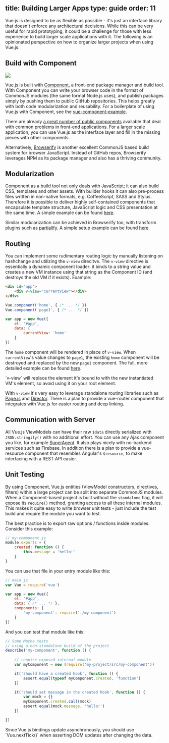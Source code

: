 title: Building Larger Apps
type: guide
order: 11
---

Vue.js is designed to be as flexible as possible - it's just an interface library that doesn't enforce any architectural decisions. While this can be very useful for rapid prototyping, it could be a challenge for those with less experience to build larger scale applications with it. The following is an opinionated perspective on how to organize larger projects when using Vue.js.

## Build with Component

<img src="http://component.io/boot/images/logo.png">

Vue.js is built with [Component](https://github.com/component/component), a front-end package manager and build tool. With Component you can write your browser code in the format of CommonJS modules (the same format Node.js uses), and publish packages simply by pushing them to public GitHub repositories. This helps greatly with both code modularization and reusability. For a boilerplate of using Vue.js with Component, see the [vue-component-example](https://github.com/vuejs/vue-component-example).

There are already [a great number of public components](https://github.com/component/component/wiki/Components) available that deal with common problems in front-end applications. For a larger scale application, you can use Vue.js as the interface layer and fill in the missing pieces with other components.

Alternatively, [Browserify](http://browserify.org/) is another excellent CommonJS based build system for browser JavaScript. Instead of GitHub repos, Browserify leverages NPM as its package manager and also has a thriving community.

## Modularization

Component as a build tool not only deals with JavaScript; it can also build CSS, templates and other assets. With builder hooks it can also pre-process files written in non-native formats, e.g. CoffeeScript, SASS and Stylus. Therefore it is possible to deliver highly self-contained components that encapsulate template structure, JavaScript logic and CSS presentation at the same time. A simple example can be found [here](https://github.com/vuejs/vue-component-example/tree/master/src/components/a).

Similar modularization can be achieved in Browserify too, with transform plugins such as [partialify](https://github.com/bclinkinbeard/partialify). A simple setup example can be found [here](https://github.com/vuejs/vue-browserify-example).

## Routing

You can implement some rudimentary routing logic by manually listening on hashchange and utilizing the `v-view` direcitve. The `v-view` directive is essentially a dynamic component loader: it binds to a string value and creates a new VM instance using that string as the Component ID (and destroys the old VM if it exists). Example:

``` html
<div id="app">
    <div v-view="currentView"></div>
</div>
```

``` js
Vue.component('home', { /* ... */ })
Vue.component('page1', { /* ... */ })

var app = new Vue({
    el: '#app',
    data: {
        currentView: 'home'
    }
})
```

The `home` component will be rendered in place of `v-view`. When `currentView`'s value changes to `page1`, the existing `home` component will be destroyed and replaced by the new `page1` component. The full, more detailed example can be found [here](https://github.com/yyx990803/vue/blob/master/test/functional/fixtures/routing.html).

<p class="tip">`v-view` will replace the element it's bound to with the new instantiated VM's element, so avoid using it on your root element.</p>

With `v-view` it's very easy to leverage standalone routing libraries such as [Page.js](https://github.com/visionmedia/page.js) and [Director](https://github.com/flatiron/director). There is a plan to provide a vue-router component that integrates with Vue.js for easier routing and deep linking.

## Communication with Server

All Vue.js ViewModels can have their raw `$data` directly serialized with `JSON.stringify()` with no additional effort. You can use any Ajax component you like, for example [SuperAgent](https://github.com/visionmedia/superagent). It also plays nicely with no-backend services such as Firebase. In addition there is a plan to provide a vue-resource component that resembles Angular's `$resource`, to make interfacing with a REST API easier.

## Unit Testing

By using Component, Vue.js entities (ViewModel constructors, directives, filters) within a large project can be split into separate CommonJS modules. When a Component-based project is built without the `standalone` flag, it will expose its `require()` method, granting access to all these internal modules. This makes it quite easy to write browser unit tests - just include the test build and require the module you want to test.

The best practice is to export raw options / functions inside modules. Consider this example:

``` js
// my-component.js
module.exports = {
    created: function () {
        this.message = 'hello!'
    }
}
```

You can use that file in your entry module like this:

``` js
// main.js
var Vue = require('vue')

var app = new Vue({
    el: '#app',
    data: { /* ... */ },
    components: {
        'my-component': require('./my-component')
    }
})
```

And you can test that module like this:

``` js
// Some Mocha tests
// using a non-standalone build of the project
describe('my-component', function () {
    
    // require exposed internal module
    var myComponent = new (require('my-project/src/my-component'))

    it('should have a created hook', function () {
        assert.equal(typeof myComponent.created, 'function')
    })

    it('should set message in the created hook', function () {
        var mock = {}
        myComponent.created.call(mock)
        assert.equal(mock.message, 'hello!')
    })

})
```

<p class="tip">Since Vue.js bindings update asynchronously, you should use `Vue.nextTick()` when asserting DOM updates after changing the data.</p>
